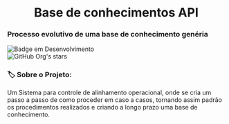 
<h1 align="center">Base de conhecimentos API</h1>

### Processo evolutivo de uma base de conhecimento genéria
![Badge em Desenvolvimento](http://img.shields.io/static/v1?label=STATUS&message=EM%20DESENVOLVIMENTO&color=GREEN&style=for-the-badge)<br>
![GitHub Org's stars](https://img.shields.io/github/stars/cizu?style=social)

###  🏷️ Sobre o Projeto: <br>
Um Sistema para controle de alinhamento operacional, onde se cria um passo a passo de como proceder em caso a casos, tornando assim padrão os procedimentos realizados e criando a longo prazo uma base de conhecimento.
